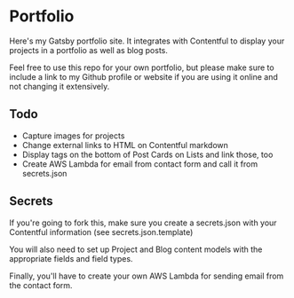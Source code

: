 # Portfolio

Here's my Gatsby portfolio site. It integrates with Contentful to display your projects in a portfolio as well as blog posts.

Feel free to use this repo for your own portfolio, but please make sure to include a link to my Github profile or website if you are using it online and not changing it extensively.

## Todo

- Capture images for projects
- Change external links to HTML on Contentful markdown
- Display tags on the bottom of Post Cards on Lists and link those, too
- Create AWS Lambda for email from contact form and call it from secrets.json

## Secrets

If you're going to fork this, make sure you create a secrets.json with your Contentful information (see secrets.json.template)

You will also need to set up Project and Blog content models with the appropriate fields and field types.

Finally, you'll have to create your own AWS Lambda for sending email from the contact form.